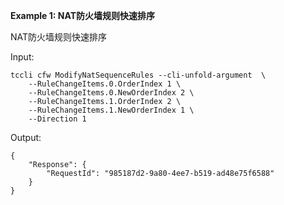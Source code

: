 **Example 1: NAT防火墙规则快速排序**

NAT防火墙规则快速排序

Input: 

```
tccli cfw ModifyNatSequenceRules --cli-unfold-argument  \
    --RuleChangeItems.0.OrderIndex 1 \
    --RuleChangeItems.0.NewOrderIndex 2 \
    --RuleChangeItems.1.OrderIndex 2 \
    --RuleChangeItems.1.NewOrderIndex 1 \
    --Direction 1
```

Output: 
```
{
    "Response": {
        "RequestId": "985187d2-9a80-4ee7-b519-ad48e75f6588"
    }
}
```

